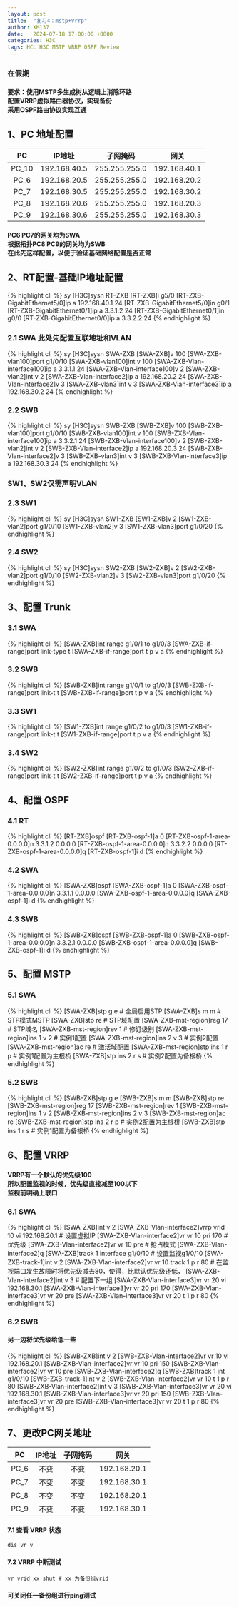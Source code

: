 ```yaml
---
layout: post
title:  "复习4：mstp+Vrrp"
author: XM137
date:   2024-07-18 17:00:00 +0800
categories: H3C
tags: HCL H3C MSTP VRRP OSPF Review
---
```

<h3>在假期</h3>
<h4>要求：使用MSTP多生成树从逻辑上消除环路 <br>
配置VRRP虚拟路由器协议，实现备份 <br>
采用OSPF路由协议实现互通
</h4>

## 1、PC 地址配置

|     PC      |        IP地址      |      子网掩码       |        网关        |
|   :----:    |        :----:      |      :----:        |       :----:       |
|    PC_10    |     192.168.40.5   |   255.255.255.0    |    192.168.40.1    |
|    PC_6     |     192.168.20.5   |   255.255.255.0    |    192.168.20.2    |
|    PC_7     |     192.168.30.5   |   255.255.255.0    |    192.168.30.2    |
|    PC_8     |     192.168.20.6   |   255.255.255.0    |    192.168.20.3    |
|    PC_9     |     192.168.30.6   |   255.255.255.0    |    192.168.30.3    |

<h4>PC6 PC7的网关均为SWA<br>
根据拓扑PC8 PC9的网关均为SWB<br>
在此先这样配置，以便于验证基础网络配置是否正常</h4>

## 2、RT配置-基础IP地址配置
{% highlight cli %}
<H3C>sy
[H3C]sysn RT-ZXB
[RT-ZXB]i g5/0
[RT-ZXB-GigabitEthernet5/0]ip a 192.168.40.1 24
[RT-ZXB-GigabitEthernet5/0]in g0/1
[RT-ZXB-GigabitEthernet0/1]ip a 3.3.1.2 24
[RT-ZXB-GigabitEthernet0/1]in g0/0
[RT-ZXB-GigabitEthernet0/0]ip a 3.3.2.2 24
{% endhighlight %}

### 2.1 SWA 此处先配置互联地址和VLAN
{% highlight cli %}
<H3C>sy
[H3C]sysn SWA-ZXB
[SWA-ZXB]v 100
[SWA-ZXB-vlan100]port g1/0/10
[SWA-ZXB-vlan100]int v 100
[SWA-ZXB-Vlan-interface100]ip a 3.3.1.1 24
[SWA-ZXB-Vlan-interface100]v 2
[SWA-ZXB-vlan2]int v 2
[SWA-ZXB-Vlan-interface2]ip a 192.168.20.2 24
[SWA-ZXB-Vlan-interface2]v 3
[SWA-ZXB-vlan3]int v 3
[SWA-ZXB-Vlan-interface3]ip a 192.168.30.2 24
{% endhighlight %}

### 2.2 SWB
{% highlight cli %}
<H3C>sy
[H3C]sysn SWB-ZXB
[SWB-ZXB]v 100
[SWB-ZXB-vlan100]port g1/0/10
[SWB-ZXB-vlan100]int v 100
[SWB-ZXB-Vlan-interface100]ip a 3.3.2.1 24
[SWB-ZXB-Vlan-interface100]v 2
[SWB-ZXB-vlan2]int v 2
[SWB-ZXB-Vlan-interface2]ip a 192.168.20.3 24
[SWB-ZXB-Vlan-interface2]v 3
[SWB-ZXB-vlan3]int v 3
[SWB-ZXB-Vlan-interface3]ip a 192.168.30.3 24
{% endhighlight %}

### SW1、SW2仅需声明VLAN
### 2.3 SW1
{% highlight cli %}
<H3C>sy
[H3C]sysn SW1-ZXB
[SW1-ZXB]v 2
[SW1-ZXB-vlan2]port g1/0/10
[SW1-ZXB-vlan2]v 3
[SW1-ZXB-vlan3]port g1/0/20
{% endhighlight %}

### 2.4 SW2
{% highlight cli %}
<H3C>sy
[H3C]sysn SW2-ZXB
[SW2-ZXB]v 2
[SW2-ZXB-vlan2]port g1/0/10
[SW2-ZXB-vlan2]v 3
[SW2-ZXB-vlan3]port g1/0/20
{% endhighlight %}

## 3、配置 Trunk
### 3.1 SWA
{% highlight cli %}
[SWA-ZXB]int range g1/0/1 to g1/0/3
[SWA-ZXB-if-range]port link-type t
[SWA-ZXB-if-range]port t p v a
{% endhighlight %}

### 3.2 SWB
{% highlight cli %}
[SWB-ZXB]int range g1/0/1 to g1/0/3
[SWB-ZXB-if-range]port link-t t
[SWB-ZXB-if-range]port t p v a
{% endhighlight %}

### 3.3 SW1
{% highlight cli %}
[SW1-ZXB]int range g1/0/2 to g1/0/3
[SW1-ZXB-if-range]port link-t t
[SW1-ZXB-if-range]port t p v a
{% endhighlight %}

### 3.4 SW2
{% highlight cli %}
[SW2-ZXB]int range g1/0/2 to g1/0/3
[SW2-ZXB-if-range]port link-t t
[SW2-ZXB-if-range]port t p v a
{% endhighlight %}

## 4、配置 OSPF
### 4.1 RT
{% highlight cli %}
[RT-ZXB]ospf
[RT-ZXB-ospf-1]a 0
[RT-ZXB-ospf-1-area-0.0.0.0]n 3.3.1.2 0.0.0.0
[RT-ZXB-ospf-1-area-0.0.0.0]n 3.3.2.2 0.0.0.0
[RT-ZXB-ospf-1-area-0.0.0.0]q
[RT-ZXB-ospf-1]i d
{% endhighlight %}

### 4.2 SWA
{% highlight cli %}
[SWA-ZXB]ospf
[SWA-ZXB-ospf-1]a 0
[SWA-ZXB-ospf-1-area-0.0.0.0]n 3.3.1.1 0.0.0.0
[SWA-ZXB-ospf-1-area-0.0.0.0]q
[SWA-ZXB-ospf-1]i d
{% endhighlight %}

### 4.3 SWB
{% highlight cli %}
[SWB-ZXB]ospf
[SWB-ZXB-ospf-1]a 0
[SWB-ZXB-ospf-1-area-0.0.0.0]n 3.3.2.1 0.0.0.0
[SWB-ZXB-ospf-1-area-0.0.0.0]q
[SWB-ZXB-ospf-1]i d
{% endhighlight %}

## 5、配置 MSTP
### 5.1 SWA
{% highlight cli %}
[SWA-ZXB]stp g e # 全局启用STP
[SWA-ZXB]s m m # STP模式MSTP
[SWA-ZXB]stp re # STP域配置
[SWA-ZXB-mst-region]reg 17 # STP域名
[SWA-ZXB-mst-region]rev 1 # 修订级别
[SWA-ZXB-mst-region]ins 1 v 2 # 实例1配置
[SWA-ZXB-mst-region]ins 2 v 3 # 实例2配置
[SWA-ZXB-mst-region]ac re # 激活域配置
[SWA-ZXB-mst-region]stp ins 1 r p # 实例1配置为主根桥
[SWA-ZXB]stp ins 2 r s # 实例2配置为备根桥
{% endhighlight %}

### 5.2 SWB
{% highlight cli %}
[SWB-ZXB]stp g e
[SWB-ZXB]s m m
[SWB-ZXB]stp re
[SWB-ZXB-mst-region]reg 17
[SWB-ZXB-mst-region]rev 1
[SWB-ZXB-mst-region]ins 1 v 2
[SWB-ZXB-mst-region]ins 2 v 3
[SWB-ZXB-mst-region]ac re 
[SWB-ZXB-mst-region]stp ins 2 r p # 实例2配置为主根桥
[SWB-ZXB]stp ins 1 r s # 实例1配置为备根桥
{% endhighlight %}

## 6、配置 VRRP
<h4>VRRP有一个默认的优先级100<br>
所以配置监视的时候，优先级直接减至100以下<br>
监视前明确上联口</h4>

### 6.1 SWA
{% highlight cli %}
[SWA-ZXB]int v 2
[SWA-ZXB-Vlan-interface2]vrrp vrid 10 vi 192.168.20.1 # 设置虚拟IP
[SWA-ZXB-Vlan-interface2]vr vr 10 pri 170 # 优先级
[SWA-ZXB-Vlan-interface2]vr vr 10 pre # 抢占模式
[SWA-ZXB-Vlan-interface2]q
[SWA-ZXB]track 1 interface g1/0/10 # 设置监视g1/0/10
[SWA-ZXB-track-1]int v 2
[SWA-ZXB-Vlan-interface2]vr vr 10 track 1 p r 80 # 在监视端口发生故障时将优先级减去80，使得，比默认优先级还低，
[SWA-ZXB-Vlan-interface2]int v 3 # 配置下一组
[SWA-ZXB-Vlan-interface3]vr vr 20 vi 192.168.30.1
[SWA-ZXB-Vlan-interface3]vr vr 20 pri 170
[SWA-ZXB-Vlan-interface3]vr vr 20 pre
[SWA-ZXB-Vlan-interface3]vr vr 20 t 1 p r 80
{% endhighlight %}

### 6.2 SWB
<h4>另一边将优先级给低一些</h4>
{% highlight cli %}
[SWB-ZXB]int v 2
[SWB-ZXB-Vlan-interface2]vr vr 10 vi 192.168.20.1
[SWB-ZXB-Vlan-interface2]vr vr 10 pri 150
[SWB-ZXB-Vlan-interface2]vr vr 10 pre
[SWB-ZXB-Vlan-interface2]q
[SWB-ZXB]track 1 int g1/0/10
[SWB-ZXB-track-1]int v 2
[SWB-ZXB-Vlan-interface2]vr vr 10 t 1 p r 80
[SWB-ZXB-Vlan-interface2]int v 3
[SWB-ZXB-Vlan-interface3]vr vr 20 vi 192.168.30.1
[SWB-ZXB-Vlan-interface3]vr vr 20 pri 150
[SWB-ZXB-Vlan-interface3]vr vr 20 pre
[SWB-ZXB-Vlan-interface3]vr vr 20 t 1 p r 80
{% endhighlight %}

## 7、更改PC网关地址

|     PC      |     IP地址    |   子网掩码   |      网关       |
|   :----:    |     :----:    |    :----:   |     :----:     |
|    PC_6     |      不变     |     不变     |  192.168.20.1  |
|    PC_7     |      不变     |     不变     |  192.168.30.1  |
|    PC_8     |      不变     |     不变     |  192.168.20.1  |
|    PC_9     |      不变     |     不变     |  192.168.30.1  |

#### 7.1 查看 VRRP 状态
```CLI
dis vr v
```
#### 7.2 VRRP 中断测试
```CLI
vr vrid xx shut # xx 为备份组vrid
```
<h4>可关闭任一备份组进行ping测试</h4>
